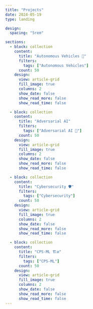 ```yaml
---
title: "Projects"
date: 2024-05-19
type: landing

design:
  spacing: "5rem"

sections:
  - block: collection
    content:
      title: "Autonomous Vehicles 🚗"
      filters:
        tags: ["Autonomous Vehicles"]
      count: 50
    design:
      view: article-grid
      fill_image: true
      columns: 2
      show_date: false
      show_read_more: false
      show_read_time: false

  - block: collection
    content:
      title: "Adversarial AI"
      filters:
        tags: ["Adversarial AI 🤖"]
      count: 50
    design:
      view: article-grid
      fill_image: true
      columns: 2
      show_date: false
      show_read_more: false
      show_read_time: false

  - block: collection
    content:
      title: "Cybersecurity 🛡️"
      filters:
        tags: ["Cybersecurity"]
      count: 50
    design:
      view: article-grid
      fill_image: true
      columns: 2
      show_date: false
      show_read_more: false
      show_read_time: false

  - block: collection
    content:
      title: "CPS-ML 🏗️⚙️"
      filters:
        tags: ["CPS-ML"]
      count: 50
    design:
      view: article-grid
      fill_image: true
      columns: 2
      show_date: false
      show_read_more: false
      show_read_time: false
---
```

